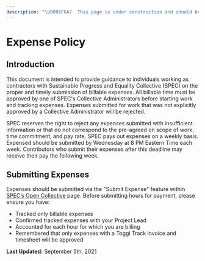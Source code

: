 ```yaml
---
description: "\U0001F6A7  This page is under construction and should be considered incomplete. \U0001F6A7"
---
```


# Expense Policy

## Introduction

This document is intended to provide guidance to individuals working as contractors with Sustainable Progress and Equality Collective \(SPEC\) on the proper and timely submission of billable expenses. All billable time must be approved by one of SPEC's Collective Administrators before starting work and tracking expenses. Expenses submitted for work that was not explicitly approved by a Collective Administrator will be rejected.

SPEC reserves the right to reject any expenses submitted with insufficient information or that do not correspond to the pre-agreed on scope of work, time commitment, and pay rate. SPEC pays out expenses on a weekly basis. Expensed should be submitted by Wednesday at 8 PM Eastern Time each week. Contributors who submit their expenses after this deadline may receive their pay the following week.

## Submitting Expenses

Expenses should be submitted via the "Submit Expense" feature within [SPEC’s Open Collective](https://opencollective.com/spec) page. Before submitting hours for payment, please ensure you have:

* Tracked only billable expenses
* Confirmed tracked expenses with your Project Lead
* Accounted for each hour for which you are billing
* Remembered that only expenses with a Toggl Track invoice and timesheet will be approved

**Last Updated:** September 5th, 2021

